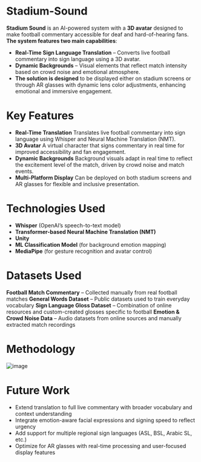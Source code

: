 # Stadium-Sound

**Stadium Sound** is an AI-powered system with a **3D avatar** designed to make football commentary accessible for deaf and hard-of-hearing fans. **The system features two main capabilities**:

- **Real-Time Sign Language Translation** – Converts live football commentary into sign language using a 3D avatar.
- **Dynamic Backgrounds** – Visual elements that reflect match intensity based on crowd noise and emotional atmosphere.
- **The solution is designed** to be displayed either on stadium screens or through AR glasses with dynamic lens color adjustments, enhancing emotional and immersive engagement.

# Key Features

- **Real-Time Translation**
Translates live football commentary into sign language using Whisper and Neural Machine Translation (NMT).
- **3D Avatar**
A virtual character that signs commentary in real time for improved accessibility and fan engagement.
- **Dynamic Backgrounds**
Background visuals adapt in real time to reflect the excitement level of the match, driven by crowd noise and match events.
- **Multi-Platform Display**
Can be deployed on both stadium screens and AR glasses for flexible and inclusive presentation.

# Technologies Used

- **Whisper** (OpenAI’s speech-to-text model)
- **Transformer-based Neural Machine Translation (NMT)**
- **Unity**
- **ML Classification Model** (for background emotion mapping)
- **MediaPipe** (for gesture recognition and avatar control)

  
# Datasets Used

**Football Match Commentary** – Collected manually from real football matches
**General Words Dataset** – Public datasets used to train everyday vocabulary
**Sign Language Gloss Dataset** – Combination of online resources and custom-created glosses specific to football
**Emotion & Crowd Noise Data** – Audio datasets from online sources and manually extracted match recordings
# Methodology
![image](https://github.com/user-attachments/assets/42b8b3d3-41cb-4971-b687-3a74fde1cd1b)

# Future Work

- Extend translation to full live commentary with broader vocabulary and context understanding
- Integrate emotion-aware facial expressions and signing speed to reflect urgency
- Add support for multiple regional sign languages (ASL, BSL, Arabic SL, etc.)
- Optimize for AR glasses with real-time processing and user-focused display features
